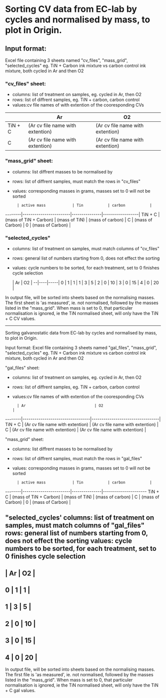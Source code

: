 # Sorting CV data from EC-lab by cycles and normalised by mass, to plot in Origin.

## Input format: 
Excel file containing 3 sheets named "cv_files", "mass_grid", "selected_cycles"
eg. TiN + Carbon ink mixture vs carbon control ink mixture, both cycled in Ar and then O2

### "cv_files" sheet:
- columns: list of treatment on samples, eg. cycled in Ar, then O2
- rows: list of diffrent samples, eg. TiN + carbon, carbon control
- values:cv file names of with extention of the cooresponding CVs

|        | Ar                               | O2                               |
|--------|----------------------------------|----------------------------------|
|TiN + C | (Ar cv file name with extention) | (Ar cv file name with extention) |
|C       | (Ar cv file name with extention) | (Ar cv file name with extention) |

### "mass_grid" sheet:
- columns: list diffrent masses to be normalised by 
- rows: list of diffrent samples, must match the rows in "cv_files"
- values: corresponding masses in grams, masses set to 0 will not be sorted

        | active mass            | Tin           | carbon           |
--------|------------------------|---------------|------------------|
TiN + C | (mass of TiN + Carbon) | (mass of TiN) | (mass of carbon) |
C       | (mass of Carbon)       | 0             | (mass of Carbon) |


### "selected_cycles"
- columns: list of treatment on samples, must match columns of "cv_files"
- rows: general list of numbers starting from 0, does not effect the sorting
- values: cycle numbers to be sorted, for each treatment, set to 0 finishes cycle selection

  | Ar | O2  |
--|----|-----|
0 | 1  | 1   |
1 | 3  | 5   |
2 | 0  | 10  |
3 | 0  | 15  |
4 | 0  | 20  |

In output file, will be sorted into sheets based on the normalising masses. 
The first sheet is 'as measured', ie. not normalised, followed by the masses listed in the "mass_grid". 
When mass is set to 0, that particuler normalisation is ignored, ie the TiN normalised sheet, will only have the TiN + C CV values.

***

Sorting galvanostatic data from EC-lab by cycles and normalised by mass, to plot in Origin.

Input format: 
Excel file containing 3 sheets named "gal_files", "mass_grid", "selected_cycles"
eg. TiN + Carbon ink mixture vs carbon control ink mixture, both cycled in Ar and then O2

"gal_files" sheet:
- columns: list of treatment on samples, eg. cycled in Ar, then O2
- rows: list of diffrent samples, eg. TiN + carbon, carbon control
- values:cv file names of with extention of the cooresponding CVs
    
        | Ar                               | O2                               |
--------|----------------------------------|----------------------------------|
TiN + C | (Ar cv file name with extention) | (Ar cv file name with extention) |
C       | (Ar cv file name with extention) | (Ar cv file name with extention) |

"mass_grid" sheet:
- columns: list diffrent masses to be normalised by 
- rows: list of diffrent samples, must match the rows in "gal_files"
- values: corresponding masses in grams, masses set to 0 will not be sorted

        | active mass            | Tin           | carbon           |
--------|------------------------|---------------|----------------------
TiN + C | (mass of TiN + Carbon) | (mass of TiN) | (mass of carbon) |
C       | (mass of Carbon)       | 0             | (mass of Carbon) |


"selected_cycles'
    columns: list of treatment on samples, must match columns of "gal_files"
    rows: general list of numbers starting from 0, does not effect the sorting
    values: cycle numbers to be sorted, for each treatment, set to 0 finishes cycle selection
--------------
  | Ar | O2  |
--------------
0 | 1  | 1   |
--------------
1 | 3  | 5   |
--------------
2 | 0  | 10  |
--------------
3 | 0  | 15  |
--------------
4 | 0  | 20  |
--------------

In output file, will be sorted into sheets based on the normalising masses. 
The first file is 'as measured', ie. not normalised, followed by the masses listed in the "mass_grid". 
When mass is set to 0, that particuler normalisation is ignored, ie the TiN normalised sheet, will only have the TiN + C gal values.
